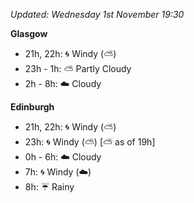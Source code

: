 *Updated: Wednesday 1st November 19:30*

**Glasgow**

* 21h, 22h: :cyclone: Windy (:partly_sunny:)
* 23h - 1h: :partly_sunny: Partly Cloudy
* 2h - 8h: :cloud: Cloudy

**Edinburgh**

* 21h, 22h: :cyclone: Windy (:partly_sunny:)
* 23h: :cyclone: Windy (:partly_sunny:) [:partly_sunny: as of 19h]
* 0h - 6h: :cloud: Cloudy
* 7h: :cyclone: Windy (:cloud:)
* 8h: :umbrella: Rainy
